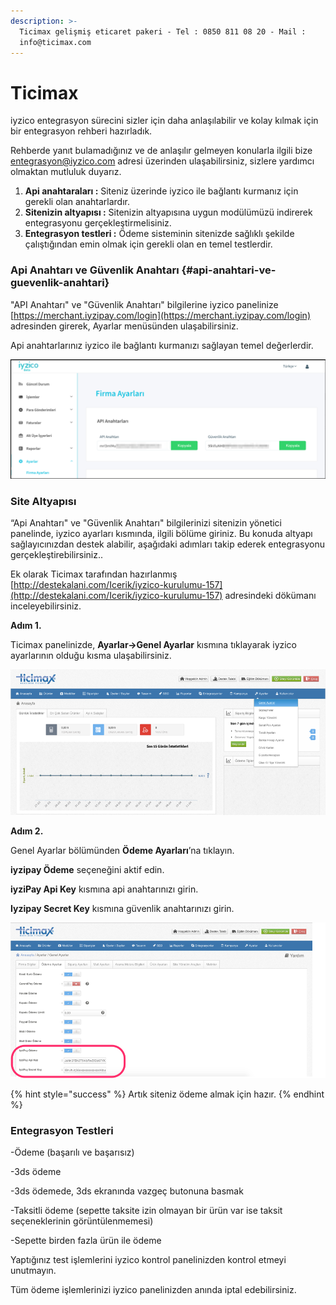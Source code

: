 ```yaml
---
description: >-
  Ticimax gelişmiş eticaret pakeri - Tel : 0850 811 08 20 - Mail :
  info@ticimax.com
---
```


# Ticimax


iyzico entegrasyon sürecini sizler için daha anlaşılabilir ve kolay kılmak için bir entegrasyon rehberi hazırladık.

Rehberde yanıt bulamadığınız ve de anlaşılır gelmeyen konularla ilgili bize  entegrasyon@iyzico.com adresi üzerinden ulaşabilirsiniz, sizlere yardımcı olmaktan mutluluk duyarız.

1. **Api anahtaraları :** Siteniz üzerinde iyzico ile bağlantı kurmanız için gerekli olan anahtarlardır.
2. **Sitenizin altyapısı :** Sitenizin altyapısına uygun modülümüzü indirerek entegrasyonu gerçekleştirmelisiniz.
3. **Entegrasyon testleri :** Ödeme sisteminin sitenizde sağlıklı şekilde çalıştığından emin olmak için gerekli olan en temel testlerdir.

### **Api Anahtarı ve Güvenlik Anahtarı**  {#api-anahtari-ve-guevenlik-anahtari}

"API Anahtarı" ve "Güvenlik Anahtarı" bilgilerine iyzico panelinize [https://merchant.iyzipay.com/login](https://merchant.iyzipay.com/login) adresinden girerek,  Ayarlar menüsünden ulaşabilirsiniz.

Api anahtarlarınız iyzico ile bağlantı kurmanızı sağlayan temel değerlerdir.

![](../.gitbook/assets/screen_shot_2018-07-11_at_10_13_26%20%282%29.png)

### **Site Altyapısı**

“Api Anahtarı" ve "Güvenlik Anahtarı" bilgilerinizi sitenizin yönetici panelinde, iyzico ayarları kısmında,  ilgili bölüme giriniz. Bu konuda altyapı sağlayıcınızdan destek alabilir, aşağıdaki adımları takip ederek entegrasyonu gerçekleştirebilirsiniz.. 

Ek olarak Ticimax tarafından hazırlanmış [http://destekalani.com/Icerik/iyzico-kurulumu-157](http://destekalani.com/Icerik/iyzico-kurulumu-157) adresindeki dökümanı inceleyebilirsiniz.

**Adım 1.**

Ticimax panelinizde, **Ayarlar-&gt;Genel Ayarlar** kısmına tıklayarak iyzico ayarlarının olduğu kısma ulaşabilirsiniz.

![](../.gitbook/assets/picture1.png)

**Adım 2.**

Genel Ayarlar bölümünden **Ödeme Ayarları**’na tıklayın.

**iyzipay Ödeme** seçeneğini aktif edin.

**iyziPay Api Key** kısmına api anahtarınızı girin.

**Iyzipay Secret Key** kısmına güvenlik anahtarınızı girin.

![](../.gitbook/assets/picture1-3.png)

{% hint style="success" %}
Artık siteniz ödeme almak için hazır.
{% endhint %}

### **Entegrasyon Testleri**

-Ödeme \(başarılı ve başarısız\)

-3ds ödeme

-3ds ödemede, 3ds ekranında vazgeç butonuna basmak

-Taksitli ödeme \(sepette taksite izin olmayan bir ürün var ise taksit seçeneklerinin görüntülenmemesi\)

-Sepette birden fazla ürün ile ödeme

Yaptığınız test işlemlerini iyzico kontrol panelinizden kontrol etmeyi unutmayın.

Tüm ödeme işlemlerinizi iyzico panelinizden anında iptal edebilirsiniz.

